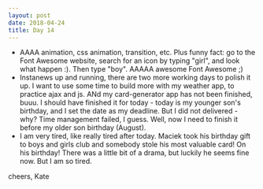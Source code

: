 ```yaml
---
layout: post
date: 2018-04-24
title: Day 14
---
```


* AAAA animation, css animation, transition, etc. Plus funny fact: go to the Font Awesome website, search for an icon by typing "girl", and look what happen :). Then type "boy". AAAAA awesome Font Awesome ;)
* Instanews up and running,  there are two more working days to polish it up. I want to use some time to build more with my weather app, to practice ajax and js. ANd my card-generator app has not been finished, buuu. I should have finished it for today - today is my younger son's birthday, and I set the date as my deadline. But I did not delivered - why? Time management failed, I guess. Well, now I need to finish it before my older son birthday (August).
* I am very tired, like really tired after today. Maciek took his birthday gift to boys and girls club and somebody stole his most valuable card! On his birthday! There was a little bit of a drama, but luckily he seems fine now. But I am so tired.

cheers,
Kate
